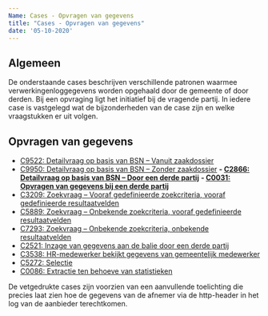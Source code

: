 ```yaml
---
Name: Cases - Opvragen van gegevens
title: "Cases - Opvragen van gegevens"
date: '05-10-2020'
---
```


## Algemeen
De onderstaande cases beschrijven verschillende patronen waarmee verwerkingenloggegevens worden opgehaald door de gemeente of door derden. Bij een opvraging ligt het initiatief bij de vragende partij. In iedere case is vastgelegd wat de bijzonderheden van de case zijn en welke vraagstukken er uit volgen. 

## Opvragen van gegevens
- [C9522: Detailvraag op basis van BSN – Vanuit zaakdossier](./../artefacten/9522.md)
- [C9950: Detailvraag op basis van BSN – Zonder zaakdossier](./../artefacten/9950.md)
**- [C2866: Detailvraag op basis van BSN – Door een derde partij](./../artefacten/2866.md)**
**- [C0031: Opvragen van gegevens bij een derde partij](../artefacten/0031.md)**
- [C3209: Zoekvraag – Vooraf gedefinieerde zoekcriteria, vooraf gedefinieerde resultaatvelden](./../artefacten/3209.md)
- [C5889: Zoekvraag – Onbekende zoekcriteria, vooraf gedefinieerde resultaatvelden](./../artefacten/5889.md)
- [C7293: Zoekvraag – Onbekende zoekcriteria, onbekende resultaatvelden](./../artefacten/7293.md)
- [C2521: Inzage van gegevens aan de balie door een derde partij](./../artefacten/2521.md)
- [C3538: HR-medewerker bekijkt gegevens van gemeentelijk medewerker](./../artefacten/3538.md)
- [C5272: Selectie](./../artefacten/5272.md)
- [C0086: Extractie ten behoeve van statistieken](./../artefacten/0086.md)

De vetgedrukte cases zijn voorzien van een aanvullende toelichting die precies laat zien hoe de gegevens van de afnemer via de http-header in het log van de aanbieder terechtkomen.
